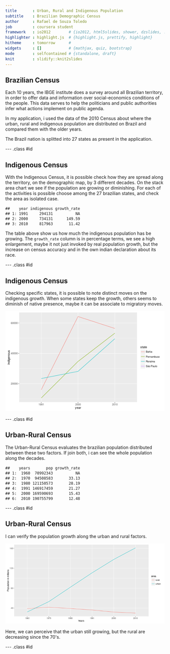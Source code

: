 ```yaml
---
title       : Urban, Rural and Indigenous Population 
subtitle    : Brazilian Demographic Census
author      : Rafael de Souza Toledo
job         : coursera student
framework   : io2012        # {io2012, html5slides, shower, dzslides, ...}
highlighter : highlight.js  # {highlight.js, prettify, highlight}
hitheme     : tomorrow      # 
widgets     : []            # {mathjax, quiz, bootstrap}
mode        : selfcontained # {standalone, draft}
knit        : slidify::knit2slides
---
```





## Brazilian Census

Each 10 years, the IBGE institute does a survey around all Brazilian territory, in order to offer data and information over social-economics conditions of the people. This data serves to help the politicians and public authorities infer what actions implement on public agenda.  
  
In my application, i used the data of the 2010 Census about where  the urban, rural and indigenous population are distributed on Brazil and compared them with the older years.  

The Brazil nation is splitted into 27 states as present in the application.  

--- .class #id 

## Indigenous Census

With the Indigenous Census, it is possible check how they are spread along the territory, on the demographic map, by 3 different decades. On the stack area chart we see if the population are growing or diminishing. For each of the activities is possible choose among the 27 brazilian states, and check the area as isolated case.


```
##    year indigenous growth_rate
## 1: 1991     294131          NA
## 2: 2000     734131      149.59
## 3: 2010     817963       11.42
```

The table above show us how much the indigenous population has be growing. The `growth_rate` column is in percentage terms, we see a high enlargement, maybe it not just invoked by real population growth, but the increase on census accuracy and  in the own indian declaration about its race.

--- .class #id 

## Indigenous Census
Checking specific states, it is possible to note distinct moves on the indigenous growth. When some states keep the growth, others seems to diminish of native presence, maybe it can be associate to migratory moves.



![plot of chunk unnamed-chunk-4](assets/fig/unnamed-chunk-4-1.png)

--- .class #id 

## Urban-Rural Census

The Urban-Rural Census evaluates the brazilian population distributed between these two factors. If join both, i can see the whole population along the decades.


```
##    years       pop growth_rate
## 1:  1960  70992343          NA
## 2:  1970  94508583       33.13
## 3:  1980 121150573       28.19
## 4:  1991 146917459       21.27
## 5:  2000 169590693       15.43
## 6:  2010 190755799       12.48
```

--- .class #id 

## Urban-Rural Census

I can verify the population growth along the urban and rural factors.

![plot of chunk unnamed-chunk-6](assets/fig/unnamed-chunk-6-1.png)

Here, we can perceive that the urban still growing, but the rural are decreasing since the 70's.

--- .class #id 
